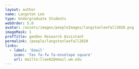 ```yaml
---
layout: author
name: Langston Lee
type: Undergraduate Students
webOrder: 5.0
avatar: /assets/images/peopleImages/langstonleefall2020.png
imageMask: 1
profTitle: geoDev Research Assistant
permalink: /people/langstonleefall2020
links:
  - label: 'Email'
    icon: 'fas fa-fw fa-envelope square'
    url: mailto:llee02@email.wm.edu
---
```

